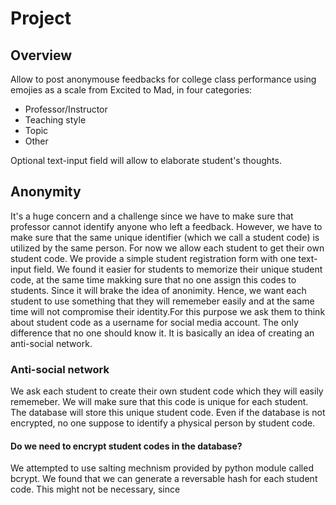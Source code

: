 # Project

## Overview
Allow to post anonymouse feedbacks for college class performance using emojies as a scale from Excited to Mad, in four categories:
- Professor/Instructor
- Teaching style
- Topic
- Other 

Optional text-input field will allow to elaborate student's thoughts.

## Anonymity

It's a huge concern and a challenge since we have to make sure that professor cannot identify anyone who left a feedback. However, we have 
to make sure that the same unique identifier (which we call a student code) is utilized by the same person. For now we allow each student to get their 
own student code. We provide a simple student registration form with one text-input field. We found it easier for students to memorize their unique student code, at the same time makking sure that no one assign this codes to students. Since it will brake the idea of anonimity. Hence, we want each student to use something that they will rememeber easily and at the same time will not compromise their identity.For this purpose we ask them to think about student code as a username for social media account. The only difference that no one should know it. It is basically an idea of creating an anti-social network. 

### Anti-social network

We ask each student to create their own student code which they will easily rememeber. We will make sure that this code is unique for each student. The database will store this unique student code. Even if the database is not encrypted, no one suppose to identify a physical person by student code.

#### Do we need to encrypt student codes in the database?
We attempted to use salting mechnism provided by python module called bcrypt. We found that we can generate a reversable hash for each student code. This might not be necessary, since 


